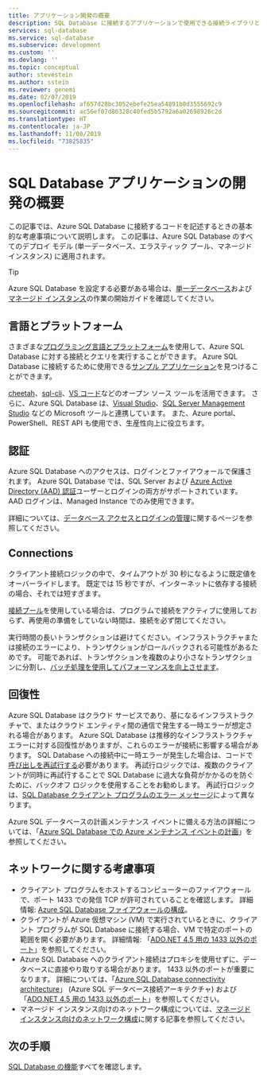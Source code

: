 ```yaml
---
title: アプリケーション開発の概要
description: SQL Database に接続するアプリケーションで使用できる接続ライブラリとベスト プラクティスについて説明します。
services: sql-database
ms.service: sql-database
ms.subservice: development
ms.custom: ''
ms.devlang: ''
ms.topic: conceptual
author: stevestein
ms.author: sstein
ms.reviewer: genemi
ms.date: 02/07/2019
ms.openlocfilehash: af657d28bc3052ebefe25ea54891b8d3555692c9
ms.sourcegitcommit: ac56ef07d86328c40fed5b5792a6a02698926c2d
ms.translationtype: HT
ms.contentlocale: ja-JP
ms.lasthandoff: 11/08/2019
ms.locfileid: "73825835"
---
```

# <a name="sql-database-application-development-overview"></a>SQL Database アプリケーションの開発の概要

この記事では、Azure SQL Database に接続するコードを記述するときの基本的な考慮事項について説明します。 この記事は、Azure SQL Database のすべてのデプロイ モデル (単一データベース、エラスティック プール、マネージド インスタンス) に適用されます。

> [!TIP]
> Azure SQL Database を設定する必要がある場合は、[単一データベース](sql-database-single-database-quickstart-guide.md)および[マネージド インスタンス](sql-database-managed-instance-quickstart-guide.md)の作業の開始ガイドを確認してください。
>

## <a name="language-and-platform"></a>言語とプラットフォーム

さまざまな[プログラミング言語とプラットフォーム](sql-database-connect-query.md)を使用して、Azure SQL Database に対する接続とクエリを実行することができます。 Azure SQL Database に接続するために使用できる[サンプル アプリケーション](https://azure.microsoft.com/resources/samples/?service=sql-database&sort=0)を見つけることができます。

[cheetah](https://github.com/wunderlist/cheetah)、[sql-cli](https://www.npmjs.com/package/sql-cli)、[VS コード](https://code.visualstudio.com/)などのオープン ソース ツールを活用できます。 さらに、Azure SQL Database は、[Visual Studio](https://www.visualstudio.com/downloads/)、[SQL Server Management Studio](https://msdn.microsoft.com/library/ms174173.aspx) などの Microsoft ツールと連携しています。 また、Azure portal、PowerShell、REST API も使用でき、生産性向上に役立ちます。

## <a name="authentication"></a>認証

Azure SQL Database へのアクセスは、ログインとファイアウォールで保護されます。 Azure SQL Database では、SQL Server および [Azure Active Directory (AAD) 認証](sql-database-aad-authentication.md)ユーザーとログインの両方がサポートされています。 AAD ログインは、Managed Instance でのみ使用できます。 

詳細については、[データベース アクセスとログインの管理](sql-database-manage-logins.md)に関するページを参照してください。

## <a name="connections"></a>Connections

クライアント接続ロジックの中で、タイムアウトが 30 秒になるように既定値をオーバーライドします。 既定では 15 秒ですが、インターネットに依存する接続の場合、それでは短すぎます。

[接続プール](https://msdn.microsoft.com/library/8xx3tyca.aspx)を使用している場合は、プログラムで接続をアクティブに使用しておらず、再使用の準備をしていない時間は、接続を必ず閉じてください。

実行時間の長いトランザクションは避けてください。インフラストラクチャまたは接続のエラーにより、トランザクションがロールバックされる可能性があるためです。 可能であれば、トランザクションを複数のより小さなトランザクションに分割し、[バッチ処理を使用してパフォーマンスを向上させます](sql-database-use-batching-to-improve-performance.md)。

## <a name="resiliency"></a>回復性

Azure SQL Database はクラウド サービスであり、基になるインフラストラクチャで、またはクラウド エンティティ間の通信で発生する一時エラーが想定される場合があります。 Azure SQL Database は推移的なインフラストラクチャ エラーに対する回復性がありますが、これらのエラーが接続に影響する場合があります。 SQL Database への接続中に一時エラーが発生した場合は、コードで[呼び出しを再試行する](sql-database-connectivity-issues.md)必要があります。 再試行ロジックでは、複数のクライアントが同時に再試行することで SQL Database に過大な負荷がかかるのを防ぐために、バックオフ ロジックを使用することをお勧めします。 再試行ロジックは、[SQL Database クライアント プログラムのエラー メッセージ](sql-database-develop-error-messages.md)によって異なります。

Azure SQL データベースの計画メンテナンス イベントに備える方法の詳細については、「[Azure SQL Database での Azure メンテナンス イベントの計画](sql-database-planned-maintenance.md)」を参照してください。

## <a name="network-considerations"></a>ネットワークに関する考慮事項

- クライアント プログラムをホストするコンピューターのファイアウォールで、ポート 1433 での発信 TCP が許可されていることを確認します。  詳細情報: [Azure SQL Database ファイアウォールの構成](sql-database-configure-firewall-settings.md)。
- クライアントが Azure 仮想マシン (VM) で実行されているときに、クライアント プログラムが SQL Database に接続する場合、VM で特定のポートの範囲を開く必要があります。 詳細情報: 「[ADO.NET 4.5 用の 1433 以外のポート](sql-database-develop-direct-route-ports-adonet-v12.md)」を参照してください。
- Azure SQL Database へのクライアント接続はプロキシを使用せずに、データベースに直接やり取りする場合があります。 1433 以外のポートが重要になります。 詳細については、「[Azure SQL Database connectivity architecture](sql-database-connectivity-architecture.md)」 (Azure SQL データベース接続アーキテクチャ) および「[ADO.NET 4.5 用の 1433 以外のポート](sql-database-develop-direct-route-ports-adonet-v12.md)」を参照してください。
- マネージド インスタンス向けのネットワーク構成については、[マネージド インスタンス向けのネットワーク構成](sql-database-howto-managed-instance.md#network-configuration)に関する記事を参照してください。

## <a name="next-steps"></a>次の手順

[SQL Database の機能](sql-database-technical-overview.md)すべてを確認します。
